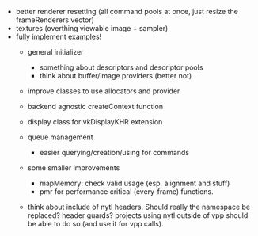 - better renderer resetting (all command pools at once, just resize the frameRenderers vector)
- textures (overthing viewable image + sampler)
- fully implement examples!
	- general initializer
		- something about descriptors and descriptor pools
		- think about buffer/image providers (better not)
	- improve classes to use allocators and provider
	- backend agnostic createContext function
	- display class for vkDisplayKHR extension
	- queue management
		- easier querying/creation/using for commands
	- some smaller improvements
		- mapMemory: check valid usage (esp. alignment and stuff)
		- pmr for performance critical (every-frame) functions.

	- think about include of nytl headers. Should really the namespace be replaced? header guards?
		projects using nytl outside of vpp should be able to do so (and use it for vpp calls).
